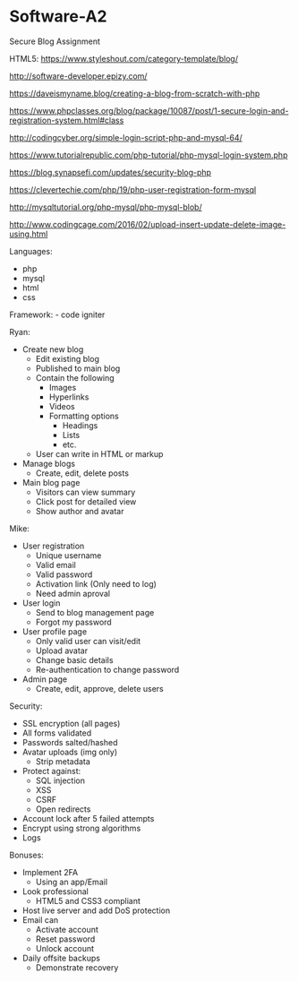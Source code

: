 # Software-A2
Secure Blog Assignment

HTML5: https://www.styleshout.com/category-template/blog/

http://software-developer.epizy.com/

https://daveismyname.blog/creating-a-blog-from-scratch-with-php

https://www.phpclasses.org/blog/package/10087/post/1-secure-login-and-registration-system.html#class

http://codingcyber.org/simple-login-script-php-and-mysql-64/

https://www.tutorialrepublic.com/php-tutorial/php-mysql-login-system.php

https://blog.synapsefi.com/updates/security-blog-php

https://clevertechie.com/php/19/php-user-registration-form-mysql

http://mysqltutorial.org/php-mysql/php-mysql-blob/

http://www.codingcage.com/2016/02/upload-insert-update-delete-image-using.html

Languages:
  - php
  - mysql
  - html
  - css
  
  Framework:
    - code igniter
 
 Ryan:
  - Create new blog
    - Edit existing blog
    - Published to main blog
    - Contain the following
      - Images
      - Hyperlinks
      - Videos
      - Formatting options
        - Headings
        - Lists
        - etc.
    - User can write in HTML or markup
  - Manage blogs
    - Create, edit, delete posts
  - Main blog page
    - Visitors can view summary
    - Click post for detailed view
    - Show author and avatar
 
 Mike:
  - User registration
    - Unique username
    - Valid email
    - Valid password
    - Activation link (Only need to log)
    - Need admin aproval
  - User login
    - Send to blog management page
    - Forgot my password
  - User profile page
    - Only valid user can visit/edit
    - Upload avatar
    - Change basic details
    - Re-authentication to change password
  - Admin page
    - Create, edit, approve, delete users

Security:
  - SSL encryption (all pages)
  - All forms validated
  - Passwords salted/hashed
  - Avatar uploads (img only)
    - Strip metadata
  - Protect against:
    - SQL injection
    - XSS
    - CSRF
    - Open redirects
  - Account lock after 5 failed attempts
  - Encrypt using strong algorithms
  - Logs

Bonuses:
  - Implement 2FA
    - Using an app/Email
  - Look professional
    - HTML5 and CSS3 compliant
  - Host live server and add DoS protection
  - Email can
    - Activate account
    - Reset password
    - Unlock account
  - Daily offsite backups
    - Demonstrate recovery
